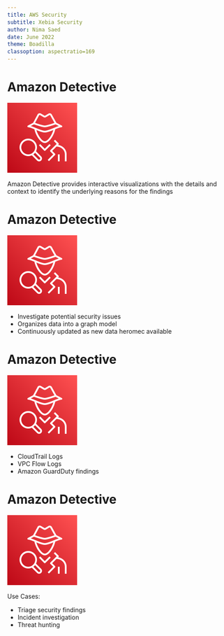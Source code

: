 ```yaml
---
title: AWS Security
subtitle: Xebia Security
author: Nima Saed
date: June 2022
theme: Boadilla
classoption: aspectratio=169
---
```


# Amazon Detective

![](../resources/images/aws_detective.svg)

Amazon Detective provides interactive visualizations with the details and context to identify the underlying reasons for the findings

# Amazon Detective

![](../resources/images/aws_detective.svg)

- Investigate potential security issues
- Organizes data into a graph model
- Continuously updated as new data heromec available

# Amazon Detective

![](../resources/images/aws_detective.svg)

- CloudTrail Logs
- VPC Flow Logs
- Amazon GuardDuty findings

# Amazon Detective

![](../resources/images/aws_detective.svg)

Use Cases:

- Triage security findings
- Incident investigation
- Threat hunting

<!--

Triage is often the first phase of the investigation process that is used to decide whether the finding is a real security issue or a false positive. Using Amazon Detective visualizations, you can see what resource, IP addresses, and AWS accounts are connected to that finding, related findings, and activity that occurred close in time or location to that finding, to quickly determine if the finding is an actual malicious activity or a false positive.

Some security findings require deep investigation to determine the extent of the malicious activity, its impact, and the underlying cause. When findings are identified by AWS Security services such as Amazon GuardDuty, you can go to Amazon Detective and immediately see context and activity related to the finding, drill down into relevant historical activities to identify unusual patterns and quickly determine the nature and extent of root cause and the activity that contributed to the finding.

Threat hunting is a proactive analysis to uncover hidden threats based on certain clues or hypotheses. Amazon Detective helps with threat hunting by enabling you to focus on specific resources such as IP addresses, AWS accounts, VPC, and EC2 instances and providing detailed visualizations of activities associated with those resources. Amazon Detective helps with the hunting process by providing time-based analysis and the ability to drill in, see all the activities during a specific time period, and spot changes from the norm.

-->
